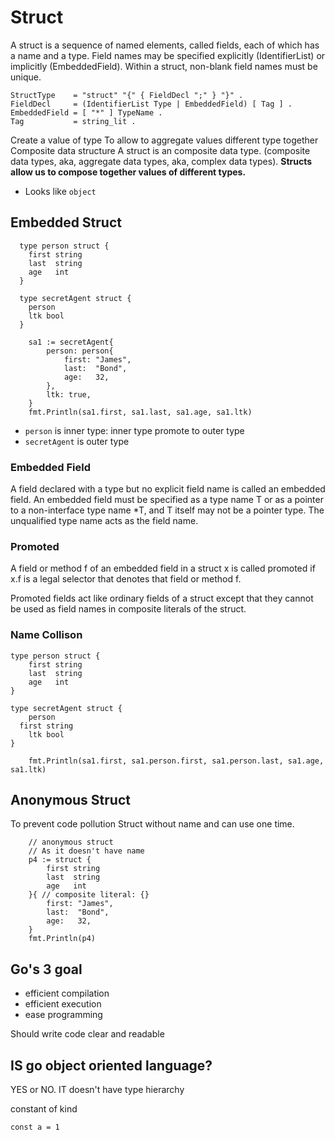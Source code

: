 # Struct
A struct is a sequence of named elements, called fields, each of which has a name and a type. Field names may be specified explicitly (IdentifierList) or implicitly (EmbeddedField). Within a struct, non-blank field names must be unique.

```
StructType    = "struct" "{" { FieldDecl ";" } "}" .
FieldDecl     = (IdentifierList Type | EmbeddedField) [ Tag ] .
EmbeddedField = [ "*" ] TypeName .
Tag           = string_lit .
```

Create a value of type
To allow to aggregate values different type together
Composite data structure
A struct is an composite data type. (composite data types, aka, aggregate data types, aka, complex data types). **Structs allow us to compose together values of different types.**

- Looks like `object`



## Embedded Struct

```
  type person struct {
    first string
    last  string
    age   int
  }

  type secretAgent struct {
    person
    ltk bool
  }

	sa1 := secretAgent{
		person: person{
			first: "James",
			last:  "Bond",
			age:   32,
		},
		ltk: true,
	}
	fmt.Println(sa1.first, sa1.last, sa1.age, sa1.ltk)
```

- `person` is inner type: inner type promote to outer type
- `secretAgent` is outer type

### Embedded Field
A field declared with a type but no explicit field name is called an embedded field. An embedded field must be specified as a type name T or as a pointer to a non-interface type name *T, and T itself may not be a pointer type. The unqualified type name acts as the field name.

### Promoted
A field or method f of an embedded field in a struct x is called promoted if x.f is a legal selector that denotes that field or method f.

Promoted fields act like ordinary fields of a struct except that they cannot be used as field names in composite literals of the struct.


### Name Collison
```
type person struct {
	first string
	last  string
	age   int
}

type secretAgent struct {
	person
  first string
	ltk bool
}

	fmt.Println(sa1.first, sa1.person.first, sa1.person.last, sa1.age, sa1.ltk)

```

## Anonymous Struct
To prevent code pollution
Struct without name and can use one time.
```
	// anonymous struct
	// As it doesn't have name
	p4 := struct {
		first string
		last  string
		age   int
	}{ // composite literal: {}
		first: "James",
		last:  "Bond",
		age:   32,
	}
	fmt.Println(p4)
```

## Go's 3 goal

- efficient compilation
- efficient execution
- ease programming


Should write code clear and readable

## IS go object oriented language?
YES or NO.
IT doesn't have type hierarchy 


constant of kind 
```
const a = 1
```